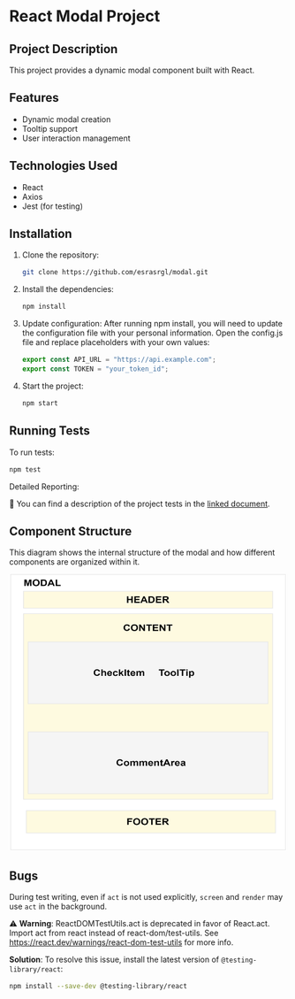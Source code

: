 # React Modal Project

## Project Description

This project provides a dynamic modal component built with React.

## Features

- Dynamic modal creation
- Tooltip support
- User interaction management

## Technologies Used

- React
- Axios
- Jest (for testing)

## Installation

1. Clone the repository:
   ```bash
   git clone https://github.com/esrasrgl/modal.git
   ```
2. Install the dependencies:
   ```bash
   npm install
   ```
3. Update configuration:
   After running npm install, you will need to update the configuration file with your personal information. Open the config.js file and replace placeholders with your own values:

   ```jsx
   export const API_URL = "https://api.example.com";
   export const TOKEN = "your_token_id";
   ```

4. Start the project:
   ```bash
   npm start
   ```

## Running Tests

To run tests:

```bash
npm test
```

Detailed Reporting:

📜 You can find a description of the project tests in the  [linked document](https://docs.google.com/document/d/10OOTfRzK4lCq0L8eiTEr5-Aq40fH19GRxUmd8StzoJM/edit).


## Component Structure

This diagram shows the internal structure of the modal and how different components are organized within it.

<div align="center">
   <img src="./componentStructer.png" alt="Component Structure" width="500" height="500" />
</div>

## Bugs

During test writing, even if `act` is not used explicitly, `screen` and `render` may use `act` in the background.

:warning: **Warning**: ReactDOMTestUtils.act is deprecated in favor of React.act. Import act from react instead of react-dom/test-utils. See https://react.dev/warnings/react-dom-test-utils for more info.

**Solution**:
To resolve this issue, install the latest version of `@testing-library/react`:
```bash
npm install --save-dev @testing-library/react
```